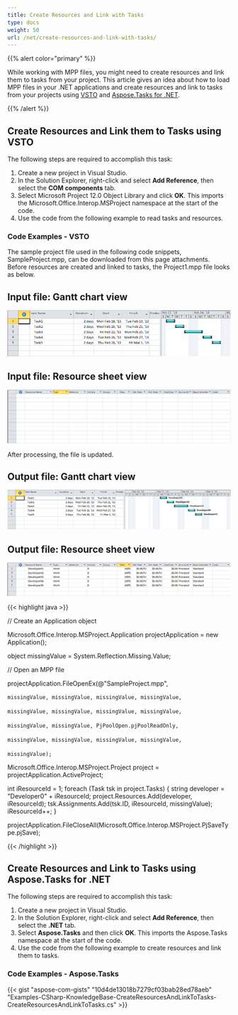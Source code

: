 ```yaml
---
title: Create Resources and Link with Tasks
type: docs
weight: 50
url: /net/create-resources-and-link-with-tasks/
---
```


{{% alert color="primary" %}} 

While working with MPP files, you might need to create resources and link them to tasks from your project. This article gives an idea about how to load MPP files in your .NET applications and create resources and link to tasks from your projects using [VSTO](/tasks/net/create-resources-and-link-with-tasks/) and [Aspose.Tasks for .NET](/tasks/net/create-resources-and-link-with-tasks/).

{{% /alert %}} 
## **Create Resources and Link them to Tasks using VSTO**
The following steps are required to accomplish this task:

1. Create a new project in Visual Studio.
2. In the Solution Explorer, right-click and select **Add Reference**, then select the **COM components** tab.
3. Select Microsoft Project 12.0 Object Library and click **OK**. 
   This imports the Microsoft.Office.Interop.MSProject namespace at the start of the code.
4. Use the code from the following example to read tasks and resources.
### **Code Examples - VSTO**
The sample project file used in the following code snippets, SampleProject.mpp, can be downloaded from this page attachments. Before resources are created and linked to tasks, the Project1.mpp file looks as below.

## **Input file: Gantt chart view** 

![show input Gantt chart view](create-resources-and-link-with-tasks_1.png)

## **Input file: Resource sheet view** 

![show input resource sheet view](create-resources-and-link-with-tasks_2.png)

After processing, the file is updated.

## **Output file: Gantt chart view** 

![show output Gantt chart view](create-resources-and-link-with-tasks_3.png)

## **Output file: Resource sheet view** 

![show output resource sheet chart view](create-resources-and-link-with-tasks_4.png)



{{< highlight java >}}



// Create an Application object

Microsoft.Office.Interop.MSProject.Application projectApplication = new Application();

object missingValue = System.Reflection.Missing.Value;

// Open an MPP file

projectApplication.FileOpenEx(@"SampleProject.mpp",

    missingValue, missingValue, missingValue, missingValue,

    missingValue, missingValue, missingValue, missingValue,

    missingValue, missingValue, PjPoolOpen.pjPoolReadOnly,

    missingValue, missingValue, missingValue, missingValue,

    missingValue);

Microsoft.Office.Interop.MSProject.Project project = projectApplication.ActiveProject;

int iResourceId = 1;
foreach (Task tsk in project.Tasks)
{
    string developer = "Developer0" + iResourceId;
    project.Resources.Add(developer, iResourceId);
    tsk.Assignments.Add(tsk.ID, iResourceId, missingValue);
    iResourceId++;
}

projectApplication.FileCloseAll(Microsoft.Office.Interop.MSProject.PjSaveType.pjSave);

{{< /highlight >}}
## **Create Resources and Link to Tasks using Aspose.Tasks for .NET**
The following steps are required to accomplish this task:

1. Create a new project in Visual Studio.
2. In the Solution Explorer, right-click and select **Add Reference**, then select the **.NET** tab.
3. Select **Aspose.Tasks** and then click **OK**. 
   This imports the Aspose.Tasks namespace at the start of the code.
4. Use the code from the following example to create resources and link them to tasks.
### **Code Examples - Aspose.Tasks**


{{< gist "aspose-com-gists" "10d4de13018b7279cf03bab28ed78aeb" "Examples-CSharp-KnowledgeBase-CreateResourcesAndLinkToTasks-CreateResourcesAndLinkToTasks.cs" >}}
